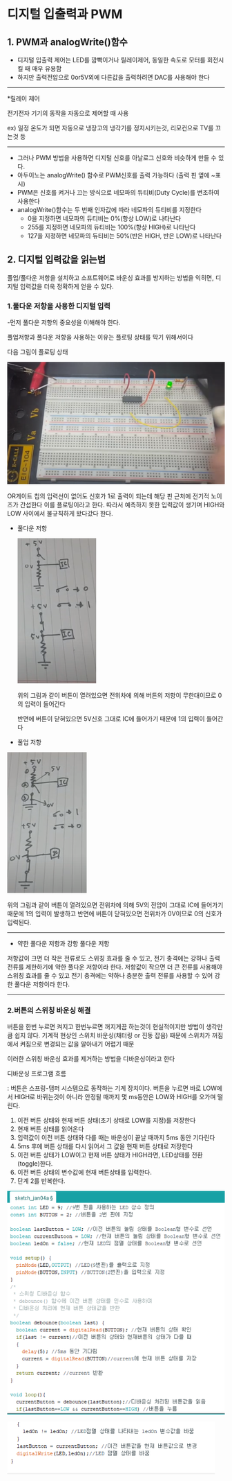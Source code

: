 # 디지털 입출력과 PWM

## 1. PWM과 analogWrite()함수

- 디지털 입출력 제어는 LED를 깜빡이거나 릴레이제어, 동일한 속도로 모터를 회전시킬 때 매우 유용함
- 하지만 출력전압으로 0or5V외에 다른값을 출력하려면 DAC를 사용해야 한다

-----------------------------------------------------------------------------------------------------------------------------------------------

*릴레이 제어

 전기전자 기기의 동작을 자동으로 제어할 때 사용

 ex) 일정 온도가 되면 자동으로 냉장고의 냉각기를 정지시키는것, 리모컨으로 TV를 끄는것 등

-----------------------------------------------------------------------------------------------------------------------------------------------------------

- 그러나 PWM 방법을 사용하면 디지털 신호를 아날로그 신호와 비슷하게 만들 수 있다.
- 아두이노는 analogWrite() 함수로 PWM신호를 출력 가능하다 (출력 핀 옆에 ~표시)
- PWM은 신호를 켜거나 끄는 방식으로 네모파의 듀티비(Duty Cycle)를 변조하여 사용한다
- analogWrite()함수는 두 번째 인자값에 따라 네모파의 듀티비를 지정한다
  - 0을 지정하면 네모파의 듀티비는 0%(항상 LOW)로 나타난다
  - 255를 지정하면 네모파의 듀티비는 100%(항상 HIGH)로 나타난다
  - 127을 지정하면 네모파의 듀티비는 50%(반은 HIGH, 반은 LOW)로 나타난다



##  2. 디지털 입력값을 읽는법

풀업/풀다운 저항을 설치하고 소프트웨어로 바운싱 효과를 방지하는 방법을 익히면, 디지털 입력값을 더욱 정확하게 얻을 수 있다.



### 1.풀다운 저항을 사용한 디지털 입력

-먼저 풀다운 저항의 중요성을 이해해야 한다.

풀업저항과 풀다운 저항을 사용하는 이유는 플로팅 상태를 막기 위해서이다

다음 그림이 플로팅 상태

![image-20210104231040823](arduino_ch2.assets/image-20210104231040823.png)

OR게이트 칩의 입력선이 없어도 신호가 1로 출력이 되는데 해당 핀 근처에 전기적 노이즈가 간섭한다 이를 플로팅이라고 한다. 따라서 예측하지 못한 입력값이 생기며 HIGH와 LOW 사이에서 불규칙하게 왔다갔다 한다.



- 풀다운 저항

  ![image-20210104231341962](arduino_ch2.assets/image-20210104231341962.png)

  위의 그림과 같이 버튼이 열려있으면 전위차에 의해 버튼의 저항이 무한대이므로 0의 입력이 들어간다

  반면에 버튼이 닫혀있으면 5V신호 그대로 IC에 들어가기 때문에 1의 입력이 들어간다

- 풀업 저항

![image-20210104231513872](arduino_ch2.assets/image-20210104231513872.png)

위의 그림과 같이 버튼이 열려있으면 전위차에 의해 5V의 전압이 그대로 IC에 들어가기 때문에 1의 입력이 발생하고 반면에 버튼이 닫혀있으면 전위차가 0V이므로 0의 신호가 입력된다.



--------------------------------------------------------------------------------------------------------------------------

- 약한 풀다운 저항과 강항 풀다운 저항

저항값이 크면 더 작은 전류로도 스위칭 효과를 줄 수 있고, 전기 충격에는 강하나 출력 전류를 제한하기에 약한 풀다운 저항이라 한다. 저항값이 작으면 더 큰 전류를 사용해야 스위칭 효과를 줄 수 있고 전기 충격에는 약하나 충분한 출력 전류를 사용할 수 있어 강한 풀다운 저항이라 한다.

-------------------------------



###  2.버튼의 스위칭 바운싱 해결

버튼을 한번 누르면 켜지고 한번누르면 꺼지게끔 하는것이 현실적이지만 방법이 생각만큼 쉽지 않다. 기계적 현상인 스위치 바운싱(채터링 or 진동 잡음) 때문에 스위치가 꺼짐에서 켜짐으로 변경되는 값을 알아내기 어렵기 때문

이러한 스위칭 바운싱 효과를 제거하는 방법을 디바운싱이라고 한다

디바운싱 프로그램 흐름

: 버튼은 스프링-댐퍼 시스템으로 동작하는 기계 장치이다. 버튼을 누르면 바로 LOW에서 HIGH로 바뀌는것이 아니라 안정될 때까지 몇 ms동안은 LOW와 HIGH를  오가며 떨린다.



1. 이전 버튼 상태와 현재 버튼 상태(초기 상태로 LOW를 지정)를 저장한다
2. 현재 버튼 상태를 읽어온다
3. 입력값이 이전 버튼 상태와 다를 때는 바운싱이 끝날 때까지 5ms 동안 기다린다
4. 5ms 후에 버튼 상태를 다시 읽어서 그 값을 현재 버튼 상태로 저장한다
5. 이전 버튼 상태가 LOW이고 현재 버튼 상태가 HIGH라면, LED상태를 전환(toggle)한다.
6. 이전 버튼 상태의 변수값에 현재 버튼상태를 입력한다.
7. 단계 2를 반복한다.



![image-20210105214023809](arduino_ch2.assets/image-20210105214023809.png)

![image-20210105214053305](arduino_ch2.assets/image-20210105214053305.png)



